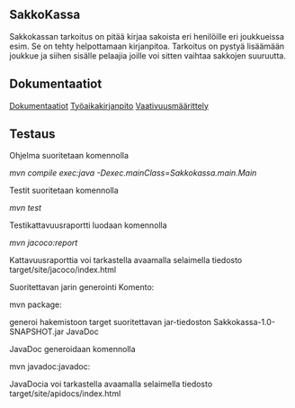 
## SakkoKassa

Sakkokassan tarkoitus on pitää kirjaa sakoista eri henilöille eri joukkueissa esim. 
Se on tehty helpottamaan kirjanpitoa. Tarkoitus on pystyä lisäämään joukkue ja siihen sisälle pelaajia joille voi sitten vaihtaa sakkojen suuruutta.

## Dokumentaatiot

[Dokumentaatiot](https://github.com/Niklas-ni/ot-harjoitustyo/tree/master/Dokumentaatiot)
[Työaikakirjanpito](https://github.com/Niklas-ni/ot-harjoitustyo/blob/master/Dokumentaatiot/ty%C3%B6aikakirjanpito.md)
[Vaativuusmäärittely](https://github.com/Niklas-ni/ot-harjoitustyo/blob/master/Dokumentaatiot/M%C3%A4%C3%A4rittelydokumentti.md)

## Testaus

Ohjelma suoritetaan komennolla

*mvn compile exec:java -Dexec.mainClass=Sakkokassa.main.Main* 

Testit suoritetaan komennolla

*mvn test*

Testikattavuusraportti luodaan komennolla

*mvn jacoco:report*

Kattavuusraporttia voi tarkastella avaamalla selaimella tiedosto target/site/jacoco/index.html


Suoritettavan jarin generointi Komento:

mvn package:

generoi hakemistoon target suoritettavan jar-tiedoston Sakkokassa-1.0-SNAPSHOT.jar
JavaDoc

JavaDoc generoidaan komennolla

mvn javadoc:javadoc:

JavaDocia voi tarkastella avaamalla selaimella tiedosto target/site/apidocs/index.html
